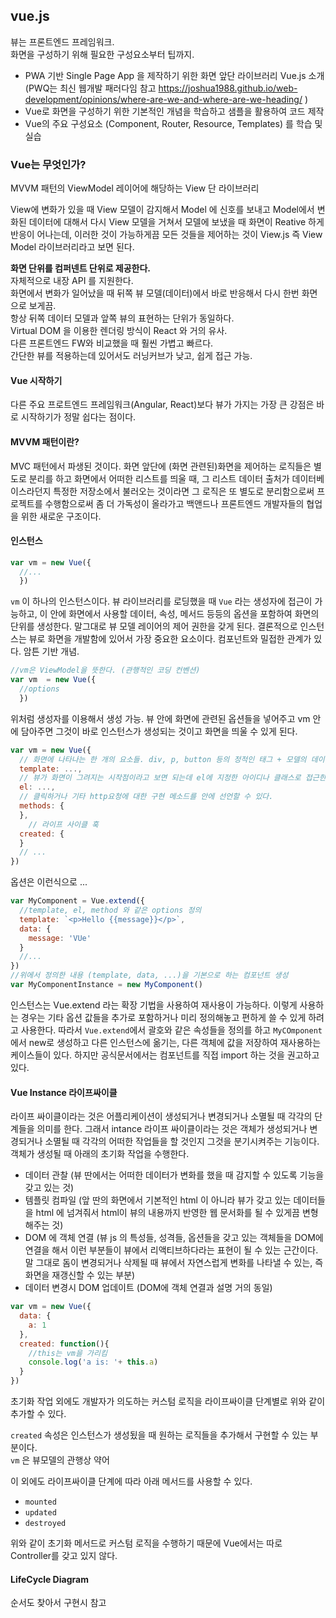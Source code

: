 ## vue.js

뷰는 프론트엔드 프레임워크.   
화면을 구성하기 위해 필요한 구성요소부터 팁까지.  

- PWA 기반 Single Page App 을 제작하기 위한 화면 앞단 라이브러리 Vue.js 소개  
(PWQ는 최신 웹개발 패러다임 참고 https://joshua1988.github.io/web-development/opinions/where-are-we-and-where-are-we-heading/ )
- Vue로 화면을 구성하기 위한 기본적인 개념을 학습하고 샘플을 활용하여 코드 제작
- Vue의 주요 구성요소 (Component, Router, Resource, Templates) 를 학습 및 실습

### Vue는 무엇인가?
MVVM 패턴의 ViewModel 레이어에 해당하는 View 단 라이브러리

View에 변화가 있을 때 View 모델이 감지해서 Model 에 신호를 보내고
Model에서 변화된 데이터에 대해서 다시 View 모델을 거쳐서 모델에 보냈을 때
화면이 Reative 하게 반응이 어나는데, 이러한 것이 가능하게끔 모든 것들을 제어하는 것이
View.js 즉 View Model 라이브러리라고 보면 된다.  

**화면 단위를 컴퍼넨트 단위로 제공한다.**  
자체적으로 내장 API 를 지원한다.  
화면에서 변화가 일어났을 때 뒤쪽 뷰 모델(데이터)에서 바로 반응해서 다시 한번 화면으로 보게끔.  
항상 뒤쪽 데이터 모델과 앞쪽 뷰의 표현하는 단위가 동일하다.  
Virtual DOM 을 이용한 렌더링 방식이 React 와 거의 유사.  
다른 프론트엔드 FW와 비교했을 때 훨씬 가볍고 빠르다.  
간단한 뷰를 적용하는데 있어서도 러닝커브가 낮고, 쉽게 접근 가능.  

#### Vue 시작하기

다른 주요 프로트엔드 프레임워크(Angular, React)보다 뷰가 가지는 가장 큰 강점은 바로 시작하기가 정말 쉽다는 점이다.  

#### MVVM 패턴이란?
MVC 패턴에서 파생된 것이다. 화면 앞단에 (화면 관련된)화면을 제어하는 로직들은 별도로 분리를 하고
화면에서 어떠한 리스트를 띄울 때, 그 리스트 데이터 출처가 데이터베이스라던지 특정한 저장소에서 불러오는 것이라면 그 로직은 또 별도로 분리함으로써 프로젝트를 수행함으로써 좀 더 가독성이 올라가고 백앤드나 프론트엔드 개발자들의 협업을 위한 새로운 구조이다.

#### 인스턴스
```javascript
var vm = new Vue({
  //...
  })
```

`vm` 이 하나의 인스턴스이다. 뷰 라이브러리를 로딩했을 때 `Vue` 라는 생성자에 접근이 가능하고, 이 안에 화면에서 사용할 데이터, 속성, 메서드 등등의 옵션을 포함하여 화면의 단위를 생성한다.
말그대로 뷰 모델 레이어의 제어 권한을 갖게 된다. 결론적으로 인스턴스는 뷰로 화면을 개발함에 있어서 가장 중요한 요소이다. 컴포넌트와 밀접한 관계가 있다. 암튼 기반 개념.  

```javascript
//vm은 ViewModel을 뜻한다. (관행적인 코딩 컨벤션)
var vm  = new Vue({
  //options
  })
```

위처럼 생성자를 이용해서 생성 가능. 뷰 안에 화면에 관련된 옵션들을 넣어주고 vm 안에 담아주면 그것이 바로 인스턴스가 생성되는 것이고 화면을 띄울 수 있게 된다.  

```javascript
var vm = new Vue({
  // 화면에 나타나는 한 개의 요소들. div, p, button 등의 정적인 태그 + 모델의 데이터들을 앞단으로 연결해 줄 수 있는 값들
  template: ...,
  // 뷰가 화면이 그려지는 시작점이라고 보면 되는데 el에 지정한 아이디나 클래스로 접근한 특정 태그부터 화면이 그려진다.
  el: ...,
  // 클릭하거나 기타 http요청에 대한 구현 메소드를 안에 선언할 수 있다.
  methods: {
  },
    // 라이프 사이클 훅
  created: {
  }
  // ...
})
```

옵션은 이런식으로 ...  

```javascript
var MyComponent = Vue.extend({
  //template, el, method 와 같은 options 정의
  template: `<p>Hello {{message}}</p>`,
  data: {
    message: 'VUe'
  }
  //...
})
//위에서 정의한 내용 (template, data, ...)을 기본으로 하는 컴포넌트 생성
var MyComponentInstance = new MyComponent()
```

인스턴스는 Vue.extend 라는 확장 기법을 사용하여 재사용이 가능하다. 이렇게 사용하는 경우는 기타 옵션 값들을 추가로 포함하거나 미리 정의해놓고 편하게 쓸 수 있게 하려고 사용한다. 따라서 `Vue.extend`에서 괄호와 같은 속성들을 정의를 하고 `MyCOmponent` 에서 new로 생성하고 다른 인스턴스에 옮기는, 다른 객체에 값을 저장하여 재사용하는 케이스들이 있다. 하지만 공식문서에서는 컴포넌트를 직접 import 하는 것을 권고하고 있다.  


#### Vue Instance 라이프싸이클

라이프 싸이클이라는 것은 어플리케이션이 생성되거나 변경되거나 소멸될 때 각각의 단계들을 의미를 한다. 그래서 intance 라이프 싸이클이라는 것은 객체가 생성되거나 변경되거나 소멸될 때 각각의 어떠한 작업들을 할 것인지 그것을 분기시켜주는 기능이다.  
객체가 생성될 때 아래의 초기화 작업을 수행한다.
- 데이터 관찰 (뷰 딴에서는 어떠한 데이터가 변화를 했을 때 감지할 수 있도록 기능을 갖고 있는 것)
- 템플릿 컴파일 (앞 딴의 화면에서 기본적인 html 이 아니라 뷰가 갖고 있는 데이터들을 html 에 넘겨줘서 html이 뷰의 내용까지 반영한 웹 문서화를 될 수 있게끔 변형해주는 것)
- DOM 에 객체 연결 (뷰 js 의 특성들, 성격들, 옵션들을 갖고 있는 객체들을 DOM에 연결을 해서 이런 부분들이 뷰에서 리액티브하다라는 표현이 될 수 있는 근간이다. 말 그대로 돔이 변경되거나 삭제될 때 뷰에서 자연스럽게 변화를 나타낼 수 있는, 즉 화면을 재갱신할 수 있는 부분)
- 데이터 변경시 DOM 업데이트 (DOM에 객체 연결과 설명 거의 동일)

```javascript
var vm = new Vue({
  data: {
    a: 1
  },
  created: function(){
    //this는 vm을 가리킴
    console.log('a is: '+ this.a)
  }
})
```

초기화 작업 외에도 개발자가 의도하는 커스텀 로직을 라이프싸이클 단계별로 위와 같이 추가할 수 있다.

`created` 속성은 인스턴스가 생성됬을 때 원하는 로직들을 추가해서 구현할 수 있는 부분이다.  
`vm` 은 뷰모델의 관행상 약어  

이 외에도 라이프싸이클 단계에 따라 아래 메서드를 사용할 수 있다.

- `mounted`
- `updated`
- `destroyed`

위와 같이 초기화 메서드로 커스텀 로직을 수행하기 때문에 Vue에서는 따로 Controller를 갖고 있지 않다.  

#### LifeCycle Diagram

순서도 찾아서 구현시 참고  
